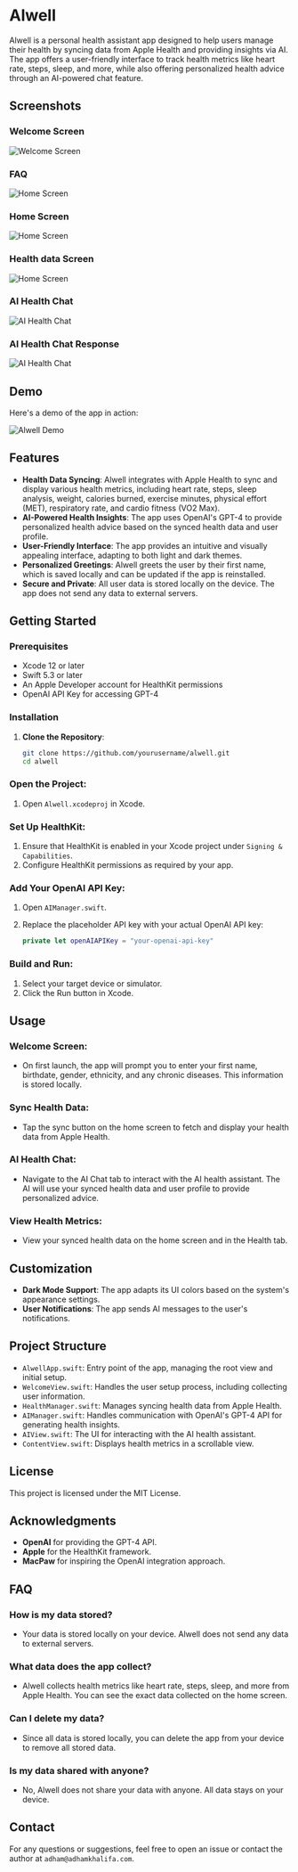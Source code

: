 # Alwell

Alwell is a personal health assistant app designed to help users manage their health by syncing data from Apple Health and providing insights via AI. The app offers a user-friendly interface to track health metrics like heart rate, steps, sleep, and more, while also offering personalized health advice through an AI-powered chat feature.

## Screenshots

### Welcome Screen

![Welcome Screen](screenshots/1.png)

### FAQ

![Home Screen](screenshots/2.png)

### Home Screen

![Home Screen](screenshots/3.png)

### Health data Screen

![Home Screen](screenshots/4.png)

### AI Health Chat

![AI Health Chat](screenshots/5.png)

### AI Health Chat Response

![AI Health Chat](screenshots/6.png)

## Demo

Here's a demo of the app in action:

![Alwell Demo](screenshots/demo.gif)

## Features

- **Health Data Syncing**: Alwell integrates with Apple Health to sync and display various health metrics, including heart rate, steps, sleep analysis, weight, calories burned, exercise minutes, physical effort (MET), respiratory rate, and cardio fitness (VO2 Max).
- **AI-Powered Health Insights**: The app uses OpenAI's GPT-4 to provide personalized health advice based on the synced health data and user profile.
- **User-Friendly Interface**: The app provides an intuitive and visually appealing interface, adapting to both light and dark themes.
- **Personalized Greetings**: Alwell greets the user by their first name, which is saved locally and can be updated if the app is reinstalled.
- **Secure and Private**: All user data is stored locally on the device. The app does not send any data to external servers.

## Getting Started

### Prerequisites

- Xcode 12 or later
- Swift 5.3 or later
- An Apple Developer account for HealthKit permissions
- OpenAI API Key for accessing GPT-4

### Installation

1. **Clone the Repository**:
   ```bash
   git clone https://github.com/yourusername/alwell.git
   cd alwell
   ```

### Open the Project:

1. Open `Alwell.xcodeproj` in Xcode.

### Set Up HealthKit:

1. Ensure that HealthKit is enabled in your Xcode project under `Signing & Capabilities`.
2. Configure HealthKit permissions as required by your app.

### Add Your OpenAI API Key:

1. Open `AIManager.swift`.
2. Replace the placeholder API key with your actual OpenAI API key:

   ```swift
   private let openAIAPIKey = "your-openai-api-key"
   ```

### Build and Run:

1. Select your target device or simulator.
2. Click the Run button in Xcode.

## Usage

### Welcome Screen:

- On first launch, the app will prompt you to enter your first name, birthdate, gender, ethnicity, and any chronic diseases. This information is stored locally.

### Sync Health Data:

- Tap the sync button on the home screen to fetch and display your health data from Apple Health.

### AI Health Chat:

- Navigate to the AI Chat tab to interact with the AI health assistant. The AI will use your synced health data and user profile to provide personalized advice.

### View Health Metrics:

- View your synced health data on the home screen and in the Health tab.

## Customization

- **Dark Mode Support**: The app adapts its UI colors based on the system's appearance settings.
- **User Notifications**: The app sends AI messages to the user's notifications.

## Project Structure

- `AlwellApp.swift`: Entry point of the app, managing the root view and initial setup.
- `WelcomeView.swift`: Handles the user setup process, including collecting user information.
- `HealthManager.swift`: Manages syncing health data from Apple Health.
- `AIManager.swift`: Handles communication with OpenAI's GPT-4 API for generating health insights.
- `AIView.swift`: The UI for interacting with the AI health assistant.
- `ContentView.swift`: Displays health metrics in a scrollable view.

## License

This project is licensed under the MIT License.

## Acknowledgments

- **OpenAI** for providing the GPT-4 API.
- **Apple** for the HealthKit framework.
- **MacPaw** for inspiring the OpenAI integration approach.

## FAQ

### How is my data stored?

- Your data is stored locally on your device. Alwell does not send any data to external servers.

### What data does the app collect?

- Alwell collects health metrics like heart rate, steps, sleep, and more from Apple Health. You can see the exact data collected on the home screen.

### Can I delete my data?

- Since all data is stored locally, you can delete the app from your device to remove all stored data.

### Is my data shared with anyone?

- No, Alwell does not share your data with anyone. All data stays on your device.

## Contact

For any questions or suggestions, feel free to open an issue or contact the author at `adham@adhamkhalifa.com`.
